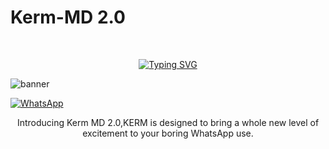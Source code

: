 <p align="center"><h1>Kerm-MD 2.0 </h1><br> </p>



<p align="center"> 
  <p align="center">
  <a href="https://git.io/typing-svg"><img src="https://readme-typing-svg.demolab.com?font=Bungee+Shade&size=25&pause=1000&background=FF000000&width=435&lines=Kerm+MD+2.0;Created+By+Rayan" alt="Typing SVG" /></a>

![banner](https://i.imgur.com/iWNGLzw.jpg)

<a href="https://chat.whatsapp.com/LhSWBTKUZbO8s9g0g5xy44"><img alt="WhatsApp" src="https://img.shields.io/badge/-Whatsapp%20Group-blue?style=for-the-badge&logo=whatsapp&logoColor=white"/></a>



  <p align="center"> Introducing Kerm MD 2.0,KERM is designed to bring a whole new level of excitement to your boring WhatsApp use. </p>
 
